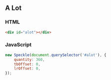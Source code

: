 ## A Lot

### HTML

```html
<div id="alot"></div>
```

### JavaScript

```js
new Speckle(document.querySelector('#alot'), {
	quantity: 360, 
	tbOffset: 0, 
	lrOffset: 0, 
});
```
